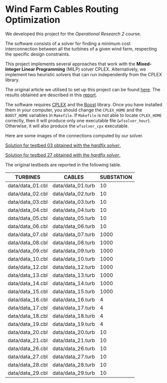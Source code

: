 # Wind Farm Cables Routing Optimization

We developed this project for the *Operational Research 2* course.

The software consists of a solver for finding a minimum cost interconnection between all the turbines of a given wind farm, respecting the specific design constraints.

This project implements several approaches that work with the **Mixed-Integer Linear Programming** (MILP) solver CPLEX.
Alternatively, we implement two heuristic solvers that can run independently from the CPLEX library.

The original article we utilised to set up this project can be found [here](https://orbit.dtu.dk/en/publications/optimizing-wind-farm-cable-routing-considering-power-losses-2).
The results obtained are described in this [report](https://github.com/caerbannogwhite/WindFarmCablesRoutingOptimization/blob/master/report/report.pdf).

The software requires [CPLEX](https://www.ibm.com/analytics/cplex-optimizer) and the [Boost](https://www.boost.org/) library. Once you have installed them in your computer, you should change the `CPLEX_HOME` and the `BOOST_HOME` variables in `Makefile`.
If `Makefile` is not able to locate `CPLEX_HOME` correctly, then it will produce only one executable file (`wfsolver_heur`). Otherwise, it will also produce the `wfsolver_cpx` executable.

Here are some images of the connections computed by our solver.

[Solution for testbed 03 obtained with the *hardfix solver*.](https://github.com/caerbannogwhite/WindFarmCablesRoutingOptimization/blob/master/report/img/hardfix_03_p03_res.png)


[Solution for testbed 27 obtained with the *hardfix solver*.](https://github.com/caerbannogwhite/WindFarmCablesRoutingOptimization/blob/master/report/img/hardfix_27_p03_res.png)

The original testbeds are reported in the following table.

|         TURBINES |            CABLES | SUBSTATION
|------------------|-------------------|-----------
| data/data_01.cbl | data/data_01.turb | 10
| data/data_02.cbl | data/data_02.turb | 10
| data/data_03.cbl | data/data_03.turb | 10
| data/data_04.cbl | data/data_04.turb | 10
| data/data_05.cbl | data/data_05.turb | 10
| data/data_06.cbl | data/data_06.turb | 10
| data/data_07.cbl | data/data_07.turb | 1000
| data/data_08.cbl | data/data_08.turb | 1000
| data/data_09.cbl | data/data_09.turb | 1000
| data/data_10.cbl | data/data_10.turb | 1000
| data/data_12.cbl | data/data_12.turb | 1000
| data/data_13.cbl | data/data_13.turb | 1000
| data/data_14.cbl | data/data_14.turb | 1000
| data/data_15.cbl | data/data_15.turb | 1000
| data/data_16.cbl | data/data_16.turb | 4
| data/data_17.cbl | data/data_17.turb | 4
| data/data_18.cbl | data/data_18.turb | 4
| data/data_19.cbl | data/data_19.turb | 4
| data/data_20.cbl | data/data_20.turb | 10
| data/data_21.cbl | data/data_21.turb | 10
| data/data_26.cbl | data/data_26.turb | 10
| data/data_27.cbl | data/data_27.turb | 10
| data/data_28.cbl | data/data_28.turb | 10
| data/data_29.cbl | data/data_29.turb | 10
